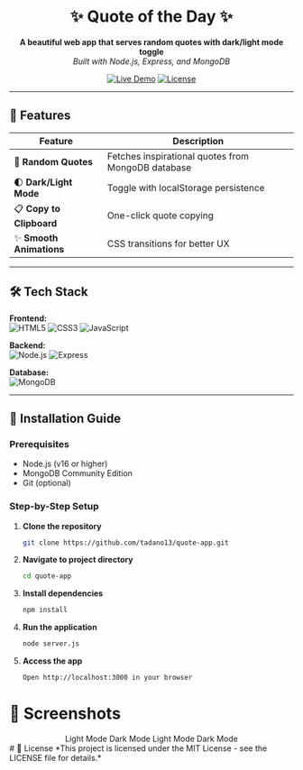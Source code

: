 <div align="center">

# ✨ Quote of the Day ✨

**A beautiful web app that serves random quotes with dark/light mode toggle**  
*Built with Node.js, Express, and MongoDB*

[![Live Demo](https://img.shields.io/badge/DEMO-🚀_Try_It-4a148c?style=for-the-badge&logo=vercel)](https://your-demo-link.com)
[![License](https://img.shields.io/badge/LICENSE-📜_MIT-6a1b9a?style=for-the-badge)](LICENSE)

</div>

---

## 🌟 Features
| Feature | Description |
|---------|-------------|
| 🎲 **Random Quotes** | Fetches inspirational quotes from MongoDB database |
| 🌓 **Dark/Light Mode** | Toggle with localStorage persistence |
| 📋 **Copy to Clipboard** | One-click quote copying |
| ✨ **Smooth Animations** | CSS transitions for better UX |

---

## 🛠 Tech Stack
**Frontend:**  
![HTML5](https://img.shields.io/badge/HTML5-E34F26?style=flat&logo=html5&logoColor=white)
![CSS3](https://img.shields.io/badge/CSS3-1572B6?style=flat&logo=css3&logoColor=white)
![JavaScript](https://img.shields.io/badge/JavaScript-F7DF1E?style=flat&logo=javascript&logoColor=black)

**Backend:**  
![Node.js](https://img.shields.io/badge/Node.js-339933?style=flat&logo=nodedotjs&logoColor=white)
![Express](https://img.shields.io/badge/Express-000000?style=flat&logo=express&logoColor=white)

**Database:**  
![MongoDB](https://img.shields.io/badge/MongoDB-47A248?style=flat&logo=mongodb&logoColor=white)

---

## 🚀 Installation Guide

### Prerequisites
- Node.js (v16 or higher)
- MongoDB Community Edition
- Git (optional)

### Step-by-Step Setup

1. **Clone the repository**
   ```bash
   git clone https://github.com/tadano13/quote-app.git
   ```
2. **Navigate to project directory**
   ```bash
   cd quote-app
   ```
3. **Install dependencies**
   ```bash
   npm install
   ```
4. **Run the application**
   ```bash
   node server.js
   ```
5. **Access the app**
   ```bash
   Open http://localhost:3000 in your browser
   ```
# 📸 Screenshots
<div align="center">
Light Mode	Dark Mode
Light Mode	Dark Mode
</div>
# 📜 License
*This project is licensed under the MIT License - see the LICENSE file for details.*
